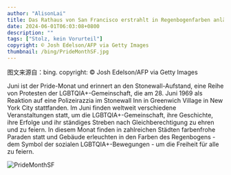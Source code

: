 ```yaml
---
author: "AlisonLai"
title: Das Rathaus von San Francisco erstrahlt in Regenbogenfarben anlässlich der Pride, Kalifornien, USA (© Josh Edelson/AFP via Getty Images)
date: 2024-06-01T06:03:08+0800
description: ""
tags: ["Stolz, kein Vorurteil"]
copyright: © Josh Edelson/AFP via Getty Images
thumbnail: /bing/PrideMonthSF.jpg
---
```

图文来源自：bing.  copyright: © Josh Edelson/AFP via Getty Images

Juni ist der Pride-Monat und erinnert an den Stonewall-Aufstand, eine Reihe von Protesten der LGBTQIA+-Gemeinschaft, die am 28. Juni 1969 als Reaktion auf eine Polizeirazzia im Stonewall Inn in Greenwich Village in New York City stattfanden. Im Juni finden weltweit verschiedene Veranstaltungen statt, um die LGBTQIA+-Gemeinschaft, ihre Geschichte, ihre Erfolge und ihr ständiges Streben nach Gleichberechtigung zu ehren und zu feiern. In diesem Monat finden in zahlreichen Städten farbenfrohe Paraden statt und Gebäude erleuchten in den Farben des Regenbogens - dem Symbol der sozialen LGBTQIA+-Bewegungen - um die Freiheit für alle zu feiern.

![PrideMonthSF](/bing/PrideMonthSF.jpg)